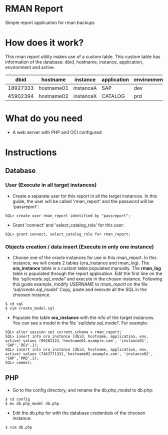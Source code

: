 # RMAN Report

Simple report application for rman backups


# How does it work?

This rman report utility makes use of a custom table. 
This custom table has information of the database: dbid, hostname, instance, application, environment and active.

dbid|hostname|instance|application|environment|active
----|--------|--------|-----------|-----------|------
18927333|hostname01|instanceA|SAP|dev|1
45902394|hostname02|instanceX|CATALOG|prd|1

# What do you need
* A web server with PHP and OCI configured

# Instructions

## Database

### User (Execute in all target instances)

* Create a separate user for this report in all the target instances. 
In this guide, the user will be called 'rman\_report' and the password will 
be 'passreport':

```
SQL> create user rman_report identified by "passreport";
```

* Grant 'connect' and 'select_catalog_role' for this user:

```
SQL> grant connect, select_catalog_role for rman_report;
```

### Objects creation / data insert (Execute in only one instance)

* Choose one of the oracle instances for use in this rman_report.
In this instance, we will create 2 tables (ora_instance and rman_log).
The **ora_instance** table is a custom table populated manually.
The **rman_log** table is populated through the report application.
Edit the first line on the file *'sql/create.sql_model'* 
and execute in the chosen instance.
Following this guide example, modify *USERNAME* to *rman_report* 
on the file *'sql/create.sql_model'*
Copy, paste and execute all the SQL in the choosen instance.

```
$ cd sql
$ vim create_model.sql
```

* Populate the table **ora_instance** with the info of the target instances.
You can see a model in the file *'sql/data.sql_model'*. For example:

```
SQL> alter session set current_schema = rman_report;
SQL> insert into ora_instance (dbid, hostname, application, env, active) values (99283123,'hostname01.example.com', 'instance01', 'SAP','DEV',1);
SQL> insert into ora_instance (dbid, hostname, application, env, active) values (7463771331,'hostname02.example.com', 'instance02', 'SAP','PRD',1);
SQL> commit;
```


## PHP

- Go to the config directory, and rename the db.php_model to db.php:

```
$ cd config
$ mv db.php_model db.php
```

- Edit the db.php for with the database credentials of the choosen instance:

```
$ vim db.php 
```
